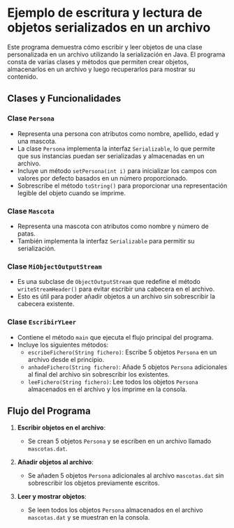 # Ejemplo de escritura y lectura de objetos serializados en un archivo

Este programa demuestra cómo escribir y leer objetos de una clase personalizada en un archivo utilizando la serialización en Java. El programa consta de varias clases y métodos que permiten crear objetos, almacenarlos en un archivo y luego recuperarlos para mostrar su contenido.

## Clases y Funcionalidades

### Clase `Persona`

- Representa una persona con atributos como nombre, apellido, edad y una mascota.
- La clase `Persona` implementa la interfaz `Serializable`, lo que permite que sus instancias puedan ser serializadas y almacenadas en un archivo.
- Incluye un método `setPersona(int i)` para inicializar los campos con valores por defecto basados en un número proporcionado.
- Sobrescribe el método `toString()` para proporcionar una representación legible del objeto cuando se imprime.

### Clase `Mascota`

- Representa una mascota con atributos como nombre y número de patas.
- También implementa la interfaz `Serializable` para permitir su serialización.

### Clase `MiObjectOutputStream`

- Es una subclase de `ObjectOutputStream` que redefine el método `writeStreamHeader()` para evitar escribir una cabecera en el archivo.
- Esto es útil para poder añadir objetos a un archivo sin sobrescribir la cabecera existente.

### Clase `EscribirYLeer`

- Contiene el método `main` que ejecuta el flujo principal del programa.
- Incluye los siguientes métodos:
  - `escribeFichero(String fichero)`: Escribe 5 objetos `Persona` en un archivo desde el principio.
  - `anhadeFichero(String fichero)`: Añade 5 objetos `Persona` adicionales al final del archivo sin sobrescribir los existentes.
  - `leeFichero(String fichero)`: Lee todos los objetos `Persona` almacenados en el archivo y los imprime en la consola.

## Flujo del Programa

1. **Escribir objetos en el archivo**:
   - Se crean 5 objetos `Persona` y se escriben en un archivo llamado `mascotas.dat`.

2. **Añadir objetos al archivo**:
   - Se añaden 5 objetos `Persona` adicionales al archivo `mascotas.dat` sin sobrescribir los objetos previamente escritos.

3. **Leer y mostrar objetos**:
   - Se leen todos los objetos `Persona` almacenados en el archivo `mascotas.dat` y se muestran en la consola.


